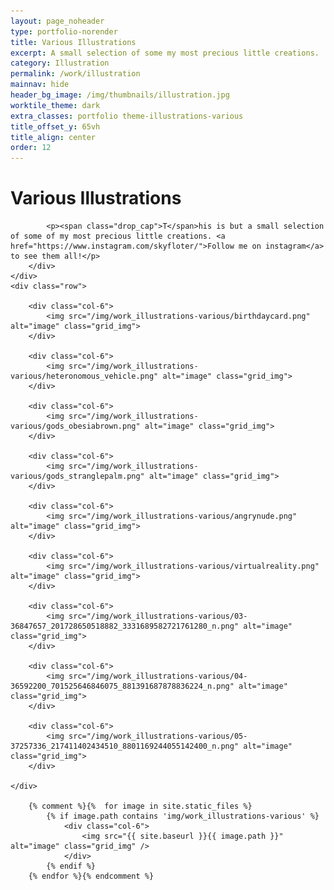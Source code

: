 ```yaml
---
layout: page_noheader
type: portfolio-norender
title: Various Illustrations
excerpt: A small selection of some my most precious little creations.
category: Illustration
permalink: /work/illustration
mainnav: hide
header_bg_image: /img/thumbnails/illustration.jpg
worktile_theme: dark
extra_classes: portfolio theme-illustrations-various
title_offset_y: 65vh
title_align: center
order: 12
---
```


<div class="wrapper">
	<div class="sticky_bg">
	</div>
	<div class="row herow">
		<div class="col-6">
			<h1 class="page-title">Various Illustrations</h1>
			
			<p><span class="drop_cap">T</span>his is but a small selection of some of my most precious little creations. <a href="https://www.instagram.com/skyfloter/">Follow me on instagram</a> to see them all!</p>
		</div>
	</div>
	<div class="row">
		
		<div class="col-6">
	        <img src="/img/work_illustrations-various/birthdaycard.png" alt="image" class="grid_img">
	    </div>

		<div class="col-6">
	        <img src="/img/work_illustrations-various/heteronomous_vehicle.png" alt="image" class="grid_img">
	    </div>
    
    	<div class="col-6">
	        <img src="/img/work_illustrations-various/gods_obesiabrown.png" alt="image" class="grid_img">
	    </div>

	    <div class="col-6">
	        <img src="/img/work_illustrations-various/gods_stranglepalm.png" alt="image" class="grid_img">
	    </div>

    	<div class="col-6">
	        <img src="/img/work_illustrations-various/angrynude.png" alt="image" class="grid_img">
	    </div>
    
    	<div class="col-6">
	        <img src="/img/work_illustrations-various/virtualreality.png" alt="image" class="grid_img">
	    </div>

    	<div class="col-6">
	        <img src="/img/work_illustrations-various/03-36847657_201728650518882_3331689582721761280_n.png" alt="image" class="grid_img">
	    </div>
    
    	<div class="col-6">
	        <img src="/img/work_illustrations-various/04-36592200_701525646846075_881391687878836224_n.png" alt="image" class="grid_img">
	    </div>
    
    	<div class="col-6">
	        <img src="/img/work_illustrations-various/05-37257336_217411402434510_8801169244055142400_n.png" alt="image" class="grid_img">
	    </div>
    
	</div>

		{% comment %}{%  for image in site.static_files %}
		    {% if image.path contains 'img/work_illustrations-various' %}
		    	<div class="col-6">
			        <img src="{{ site.baseurl }}{{ image.path }}" alt="image" class="grid_img" />
			    </div>
		    {% endif %}
		{% endfor %}{% endcomment %}

</div>